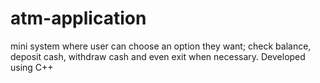 # atm-application
mini system where user can choose an option they want; check balance, deposit cash, withdraw cash and even exit when necessary. Developed using C++
